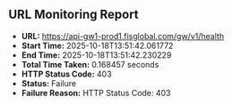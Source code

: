 ## URL Monitoring Report

- **URL:** https://api-gw1-prod1.fisglobal.com/gw/v1/health
- **Start Time:** 2025-10-18T13:51:42.061772
- **End Time:** 2025-10-18T13:51:42.230229
- **Total Time Taken:** 0.168457 seconds
- **HTTP Status Code:** 403
- **Status:** Failure
- **Failure Reason:** HTTP Status Code: 403
